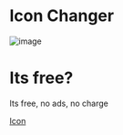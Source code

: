 # Icon Changer
![image](https://github.com/user-attachments/assets/dd93bd6d-eabb-4219-8eee-2b9d41504548)
# Its free?
Its free, no ads, no charge



[Icon](https://android.googlesource.com/platform/packages/apps/Settings/+/refs/tags/android-4.4.4_r2/res/mipmap-xxxhdpi/ic_launcher_settings.png)
